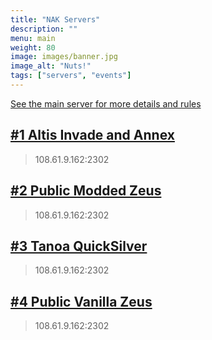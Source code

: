 ```yaml
---
title: "NAK Servers"
description: ""
menu: main
weight: 80
image: images/banner.jpg
image_alt: "Nuts!"
tags: ["servers", "events"]
---
```

[See the main server for more details and rules](https://www.naksquad.net/servers/ourservers/)
<!-- more -->
## [#1 Altis Invade and Annex](/servers/nak1/)
> 108.61.9.162:2302
## [#2 Public Modded Zeus](/servers/nak2/)
> 108.61.9.162:2302
## [#3 Tanoa QuickSilver](/servers/nak3/)
> 108.61.9.162:2302
## [#4 Public Vanilla Zeus](/servers/nak4/)
> 108.61.9.162:2302
